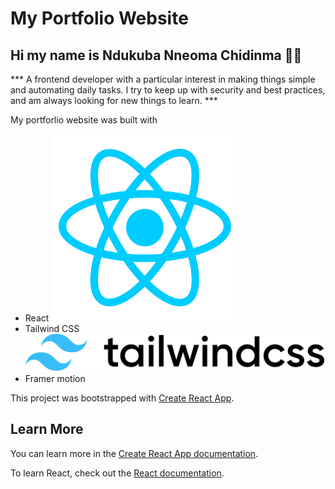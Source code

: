 # My Portfolio Website

## Hi my name is Ndukuba Nneoma Chidinma 👋🏿

*** A frontend developer with a particular interest in making things simple and automating daily tasks. I try to keep up with security and best practices, and am always looking for new things to learn. ***

My portforlio website was built with 
- React ![react](./src/images/react-logo.png)
- Tailwind CSS ![tailwind](./src/images/tailwind.svg)
- Framer motion



This project was bootstrapped with [Create React App](https://github.com/facebook/create-react-app).

## Learn More

You can learn more in the [Create React App documentation](https://facebook.github.io/create-react-app/docs/getting-started).

To learn React, check out the [React documentation](https://reactjs.org/).

